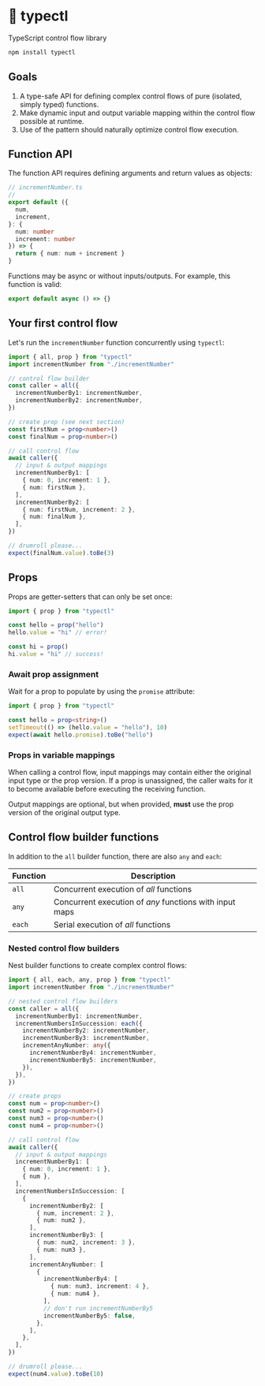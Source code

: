 # 🚰 typectl

TypeScript control flow library

```bash
npm install typectl
```

## Goals

1. A type-safe API for defining complex control flows of pure (isolated, simply typed) functions.
2. Make dynamic input and output variable mapping within the control flow possible at runtime.
3. Use of the pattern should naturally optimize control flow execution.

## Function API

The function API requires defining arguments and return values as objects:

```typescript
// incrementNumber.ts
//
export default ({
  num,
  increment,
}: {
  num: number
  increment: number
}) => {
  return { num: num + increment }
}
```

Functions may be async or without inputs/outputs. For example, this function is valid:

```typescript
export default async () => {}
```

## Your first control flow

Let's run the `incrementNumber` function concurrently using `typectl`:

```typescript
import { all, prop } from "typectl"
import incrementNumber from "./incrementNumber"

// control flow builder
const caller = all({
  incrementNumberBy1: incrementNumber,
  incrementNumberBy2: incrementNumber,
})

// create prop (see next section)
const firstNum = prop<number>()
const finalNum = prop<number>()

// call control flow
await caller({
  // input & output mappings
  incrementNumberBy1: [
    { num: 0, increment: 1 },
    { num: firstNum },
  ],
  incrementNumberBy2: [
    { num: firstNum, increment: 2 },
    { num: finalNum },
  ],
})

// drumroll please...
expect(finalNum.value).toBe(3)
```

## Props

Props are getter-setters that can only be set once:

```typescript
import { prop } from "typectl"

const hello = prop("hello")
hello.value = "hi" // error!

const hi = prop()
hi.value = "hi" // success!
```

### Await prop assignment

Wait for a prop to populate by using the `promise` attribute:

```typescript
import { prop } from "typectl"

const hello = prop<string>()
setTimeout(() => (hello.value = "hello"), 10)
expect(await hello.promise).toBe("hello")
```

### Props in variable mappings

When calling a control flow, input mappings may contain either the original input type or the prop version. If a prop is unassigned, the caller waits for it to become available before executing the receiving function.

Output mappings are optional, but when provided, **must** use the prop version of the original output type.

## Control flow builder functions

In addition to the `all` builder function, there are also `any` and `each`:

| Function | Description |
| --- | --- |
| `all` | Concurrent execution of *all* functions |
| `any` | Concurrent execution of *any* functions with input maps |
| `each` | Serial execution of *all* functions |

### Nested control flow builders

Nest builder functions to create complex control flows:

```typescript
import { all, each, any, prop } from "typectl"
import incrementNumber from "./incrementNumber"

// nested control flow builders
const caller = all({
  incrementNumberBy1: incrementNumber,
  incrementNumbersInSuccession: each({
    incrementNumberBy2: incrementNumber,
    incrementNumberBy3: incrementNumber,
    incrementAnyNumber: any({
      incrementNumberBy4: incrementNumber,
      incrementNumberBy5: incrementNumber,
    }),
  }),
})

// create props
const num = prop<number>()
const num2 = prop<number>()
const num3 = prop<number>()
const num4 = prop<number>()

// call control flow
await caller({
  // input & output mappings
  incrementNumberBy1: [
    { num: 0, increment: 1 },
    { num },
  ],
  incrementNumbersInSuccession: [
    {
      incrementNumberBy2: [
        { num, increment: 2 },
        { num: num2 },
      ],
      incrementNumberBy3: [
        { num: num2, increment: 3 },
        { num: num3 },
      ],
      incrementAnyNumber: [
        {
          incrementNumberBy4: [
            { num: num3, increment: 4 },
            { num: num4 },
          ],
          // don't run incrementNumberBy5
          incrementNumberBy5: false,
        },
      ],
    },
  ],
})

// drumroll please...
expect(num4.value).toBe(10)
```
